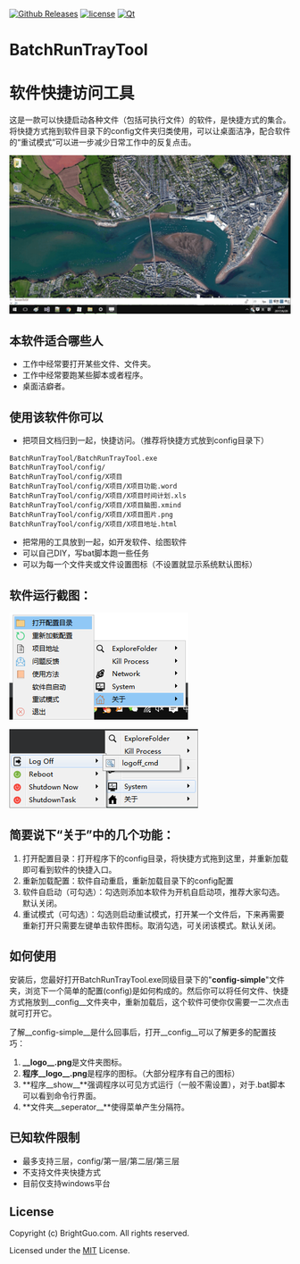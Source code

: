 [![Github Releases](https://img.shields.io/badge/download-32_bit-0078d7.svg)](https://github.com/guoming0000/BatchRunTrayTool/releases/download/v17.7.17/2017-07-17.BatchRunTrayToolSetup.exe) [![license](https://img.shields.io/badge/license-MIT-lightgray.svg)](https://opensource.org/licenses/MIT) [![Qt](https://img.shields.io/badge/Qt-qmake-green.svg)](https://www.qt.io)



# BatchRunTrayTool

# 软件快捷访问工具

这是一款可以快捷启动各种文件（包括可执行文件）的软件，是快捷方式的集合。将快捷方式拖到软件目录下的config文件夹归类使用，可以让桌面洁净，配合软件的“重试模式”可以进一步减少日常工作中的反复点击。

![demo](doc/demo.gif)

## 本软件适合哪些人

* 工作中经常要打开某些文件、文件夹。
* 工作中经常要跑某些脚本或者程序。
* 桌面洁癖者。

## 使用该软件你可以

* 把项目文档归到一起，快捷访问。（推荐将快捷方式放到config目录下）

```
BatchRunTrayTool/BatchRunTrayTool.exe
BatchRunTrayTool/config/
BatchRunTrayTool/config/X项目
BatchRunTrayTool/config/X项目/X项目功能.word
BatchRunTrayTool/config/X项目/X项目时间计划.xls
BatchRunTrayTool/config/X项目/X项目脑图.xmind
BatchRunTrayTool/config/X项目/X项目图片.png
BatchRunTrayTool/config/X项目/X项目地址.html
```

* 把常用的工具放到一起，如开发软件、绘图软件
* 可以自己DIY，写bat脚本跑一些任务
* 可以为每一个文件夹或文件设置图标（不设置就显示系统默认图标）

## 软件运行截图：

![batch_run_tray_tool](doc/batch_run_tray_tool.png)

![batch_run_tray_tool1](doc/batch_run_tray_tool1.png)

## 简要说下“关于”中的几个功能：

1. 打开配置目录：打开程序下的config目录，将快捷方式拖到这里，并重新加载即可看到软件的快捷入口。
2. 重新加载配置：软件自动重启，重新加载目录下的config配置
3. 软件自启动（可勾选）：勾选则添加本软件为开机自启动项，推荐大家勾选。默认关闭。
4. 重试模式（可勾选）：勾选则启动重试模式，打开某一个文件后，下来再需要重新打开只需要左键单击软件图标。取消勾选，可关闭该模式。默认关闭。

## 如何使用

安装后，您最好打开BatchRunTrayTool.exe同级目录下的"__config-simple__"文件夹，浏览下一个简单的配置(config)是如何构成的。然后你可以将任何文件、快捷方式拖放到__config__文件夹中，重新加载后，这个软件可使你仅需要一二次点击就可打开它。

了解__config-simple__是什么回事后，打开__config__可以了解更多的配置技巧：

1. **\_\_logo\_\_.png**是文件夹图标。
2. **程序\_\_logo\_\_.png**是程序的图标。（大部分程序有自己的图标）
3. **程序\_\_show\_\_**强调程序以可见方式运行（一般不需设置），对于.bat脚本可以看到命令行界面。
4. **文件夹\_\_seperator\_\_**使得菜单产生分隔符。




## 已知软件限制

* 最多支持三层，config/第一层/第二层/第三层
* 不支持文件夹快捷方式
* 目前仅支持windows平台



## License

Copyright (c) BrightGuo.com. All rights reserved.

Licensed under the [MIT](LICENSE.txt) License.
